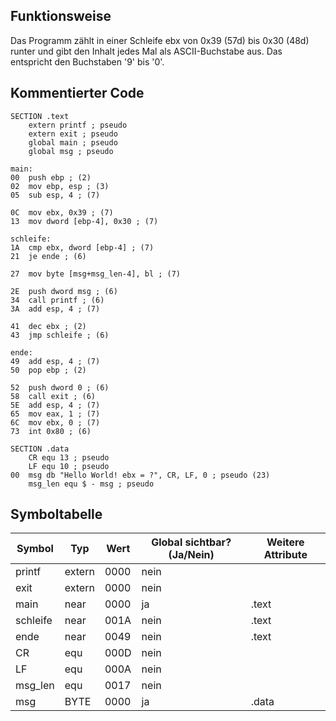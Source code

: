 ## Funktionsweise

Das Programm zählt in einer Schleife ebx von 0x39 (57d) bis 0x30 (48d) runter
und gibt den Inhalt jedes Mal als ASCII-Buchstabe aus. Das entspricht den
Buchstaben '9' bis '0'.

## Kommentierter Code

```
SECTION .text
	extern printf ; pseudo
	extern exit ; pseudo
	global main ; pseudo
	global msg ; pseudo

main:
00	push ebp ; (2)
02	mov ebp, esp ; (3)
05	sub esp, 4 ; (7)

0C	mov ebx, 0x39 ; (7)
13	mov dword [ebp-4], 0x30 ; (7)

schleife:
1A	cmp ebx, dword [ebp-4] ; (7)
21	je ende ; (6)

27	mov byte [msg+msg_len-4], bl ; (7)

2E	push dword msg ; (6)
34	call printf ; (6)
3A	add esp, 4 ; (7)

41	dec ebx ; (2)
43	jmp schleife ; (6)

ende:
49	add esp, 4 ; (7)
50	pop ebp ; (2)

52	push dword 0 ; (6)
58	call exit ; (6)
5E	add esp, 4 ; (7)
65	mov eax, 1 ; (7)
6C	mov ebx, 0 ; (7)
73	int 0x80 ; (6)

SECTION .data
	CR equ 13 ; pseudo
	LF equ 10 ; pseudo
00	msg db "Hello World! ebx = ?", CR, LF, 0 ; pseudo (23)
	msg_len equ $ - msg ; pseudo
```

## Symboltabelle

| Symbol | Typ | Wert | Global sichtbar? (Ja/Nein) | Weitere Attribute |
|--------|-----|------|----------------------------|-------------------|
| printf | extern | 0000 | nein | |
| exit | extern | 0000 | nein | |
| main | near | 0000 | ja | .text |
| schleife | near | 001A | nein | .text |
| ende | near | 0049 | nein | .text |
| CR | equ | 000D | nein | |
| LF | equ | 000A | nein | |
| msg_len | equ | 0017 | nein | |
| msg | BYTE | 0000 | ja | .data |
